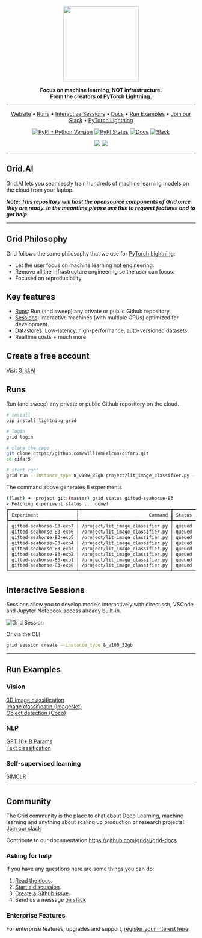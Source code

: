 <div align="center">

<img src="https://github.com/gridai/gridai/blob/main/grid_logo.png" width="200px">
<br>

**Focus on machine learning, NOT infrastructure.    
From the creators of PyTorch Lightning.**

---

<p align="center">
  <a href="https://grid.ai">Website</a> •
  <a href="#runs">Runs</a> •
  <a href="#interactive-sessions">Interactive Sessions</a> •
  <a href="https://docs.grid.ai">Docs</a> •
  <a href="#run-examples">Run Examples</a> •
  <a href="https://join.slack.com/t/gridai-community/shared_invite/zt-ozqiwuif-UYK6rZGVmTTpMfPcVSdicg">Join our Slack</a> •
  <a href="https://github.com/williamFalcon/pytorch-lightning">PyTorch Lightning</a>
</p>

[![PyPI - Python Version](https://img.shields.io/pypi/pyversions/lightning-grid)](https://pypi.org/project/lightning-grid/)
[![PyPI Status](https://badge.fury.io/py/lightning-grid.svg)](https://badge.fury.io/py/lightning-grid)
[![Docs](https://img.shields.io/badge/docs-passing-green)](https://docs.grid.ai)
[![Slack](https://img.shields.io/badge/slack-chat-green.svg?logo=slack)](https://join.slack.com/t/gridai-community/shared_invite/zt-ozqiwuif-UYK6rZGVmTTpMfPcVSdicg)

![](https://img.shields.io/badge/pytorch-lightning-blue.svg?logo=PyTorch%20Lightning)
![](https://img.shields.io/badge/grid-ai-blue.svg?logo=Grid.ai&logoColor=white)
</div>

---

## Grid.AI
Grid.AI lets you seamlessly train hundreds of machine learning models on the cloud from your laptop.

***Note: This repository will host the opensource components of Grid once they are ready. In the meantime
please use this to request features and to get help.***

---

## Grid Philosophy
Grid follows the same philosophy that we use for [PyTorch Lightning](https://github.com/PyTorchLightning/pytorch-lightning):

- Let the user focus on machine learning not engineering.  
- Remove all the infrastructure engineering so the user can focus.
- Focused on reproducibility

## Key features
- [Runs](https://docs.grid.ai/products/run-run-and-sweep-github-files): Run (and sweep) any private or public Github repository.
- [Sessions](https://docs.grid.ai/products/sessions): Interactive machines (with multiple GPUs) optimized for development.
- [Datastores](https://docs.grid.ai/products/add-data-to-grid-datastores): Low-latency, high-performance, auto-versioned datasets.
- Realtime costs + much more

## Create a free account
Visit [Grid.AI](https://www.grid.ai/pricing/)

## Runs
Run (and sweep) any private or public Github repository on the cloud.  

```bash
# install
pip install lightning-grid

# login
grid login

# clone the repo
git clone https://github.com/williamFalcon/cifar5.git
cd cifar5

# start run!
grid run --instance_type 8_v100_32gb project/lit_image_classifier.py --gpus 1 --learning_rate "uniform(1e-5, 1e-1, 8)"
```

The command above generates 8 experiments
```bash
(flash) ➜  project git:(master) grid status gifted-seahorse-83
✔ Fetching experiment status ... done!
┏━━━━━━━━━━━━━━━━━━━━━━━━━┳━━━━━━━━━━━━━━━━━━━━━━━━━━━━━━━━━━┳━━━━━━━━┳━━━━━━━━━━━━━┳━━━━━━┳━━━━━━━━━━━━━━━━━━━━━━┓
┃ Experiment              ┃                          Command ┃ Status ┃    Duration ┃ gpus ┃        learning_rate ┃
┡━━━━━━━━━━━━━━━━━━━━━━━━━╇━━━━━━━━━━━━━━━━━━━━━━━━━━━━━━━━━━╇━━━━━━━━╇━━━━━━━━━━━━━╇━━━━━━╇━━━━━━━━━━━━━━━━━━━━━━┩
│ gifted-seahorse-83-exp7 │ /project/lit_image_classifier.py │ queued │ 0d-00:00:21 │    1 │  0.07858944673974376 │
│ gifted-seahorse-83-exp6 │ /project/lit_image_classifier.py │ queued │ 0d-00:00:21 │    1 │   0.0492955135740864 │
│ gifted-seahorse-83-exp5 │ /project/lit_image_classifier.py │ queued │ 0d-00:00:21 │    1 │ 0.005299488022082154 │
│ gifted-seahorse-83-exp4 │ /project/lit_image_classifier.py │ queued │ 0d-00:00:21 │    1 │  0.09214628765569398 │
│ gifted-seahorse-83-exp3 │ /project/lit_image_classifier.py │ queued │ 0d-00:00:21 │    1 │  0.04288827588691595 │
│ gifted-seahorse-83-exp2 │ /project/lit_image_classifier.py │ queued │ 0d-00:00:21 │    1 │  0.02618640734272168 │
│ gifted-seahorse-83-exp1 │ /project/lit_image_classifier.py │ queued │ 0d-00:00:21 │    1 │  0.03269913908273296 │
│ gifted-seahorse-83-exp0 │ /project/lit_image_classifier.py │ queued │ 0d-00:00:21 │    1 │  0.06192848686653007 │
└─────────────────────────┴──────────────────────────────────┴────────┴─────────────┴──────┴──────────────────────┘
```

## Interactive Sessions
Sessions allow you to develop models interactively with direct ssh, VSCode and Jupyter Notebook access already built-in.

![Grid Session](https://grid-docs.s3.us-east-2.amazonaws.com/sess_abc_compressed.gif)

Or via the CLI
```bash
grid session create --instance_type 8_v100_32gb
```
---

## Run Examples

### Vision
[3D Image classification](https://docs.grid.ai/examples/vision/mosmeddata-3d-image-classification)     
[Image classificatin (ImageNet)](https://docs.grid.ai/examples/vision/image-classification-with-imagenet)    
[Object detection (Coco)](https://docs.grid.ai/examples/vision/coco)

### NLP
[GPT 10+ B Params](https://docs.grid.ai/examples/nlp/gpt-10b+-params-8-gpus)    
[Text classification](https://docs.grid.ai/examples/nlp/text-classification)

### Self-supervised learning
[SIMCLR](https://docs.grid.ai/examples/self-supervised-learning-1)

---

## Community

The Grid community is the place to chat about Deep Learning, machine learning and anything about scaling up production or research projects!
[Join our slack](https://join.slack.com/t/gridai-community/shared_invite/zt-ozqiwuif-UYK6rZGVmTTpMfPcVSdicg)

Contribute to our documentation https://github.com/gridai/grid-docs

### Asking for help
If you have any questions here are some things you can do:

1. [Read the docs](https://docs.grid.ai).
2. [Start a discussion](https://github.com/gridai/gridai/discussions).
3. [Create a Github issue](https://github.com/gridai/gridai/issues/new).
4. Send us a message [on slack](https://join.slack.com/t/gridai-community/shared_invite/zt-ozqiwuif-UYK6rZGVmTTpMfPcVSdicg)

### Enterprise Features
For enterprise features, upgrades and support, [register your interest here](https://gridai.wpengine.com/upgrade/)
